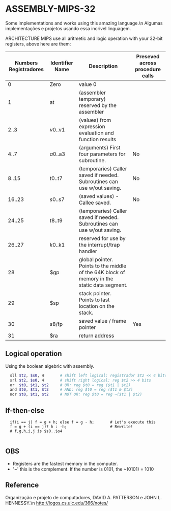 # ASSEMBLY-MIPS-32
Some implementations and works using this amazing language.\n
Algumas implementações e projetos usando essa incrivel linguagem.

ARCHITECTURE MIPS use all aritmetic and logic operation with your 32-bit registers, above here are them:


| Numbers Registradores| Identifier Name | Description | Preseved across procedure calls |
| --- | --- | --- | --- |
| 0 | Zero | value 0 | |
| 1 | at | (assembler temporary) reserved by the assembler | |
| 2..3 | $v0..$v1| (values) from expression evaluation and function results | |
| 4..7 | $a0..$a3 | (arguments) First four parameters for subroutine. | No |
| 8..15 | $t0..$t7|(temporaries) Caller saved if needed. Subroutines can use w/out saving. | No |
| 16..23 | $s0..$s7 | (saved values) - Callee saved. | No |
| 24..25 | $t8..$t9 | (temporaries) Caller saved if needed. Subroutines can use w/out saving. | |
| 26..27 | $k0..$k1 | reserved for use by the interrupt/trap handler | |
| 28 | $gp | global pointer. Points to the middle of the 64K block of memory in the static data segment.| |
| 29 | $sp | 	stack pointer. Points to last location on the stack.| |
| 30 | $s8/$fp | saved value / frame pointer | Yes |
| 31 | $ra | return address | |

## Logical operation
  Using the boolean algebric with assembly.
  ```bash
    sll $t2, $s0, 4       # shift left logical: registrador $t2 << 4 bits 
    srl $t2, $s0, 4       # shift right logical: reg $t2 >> 4 bits
    or  $t0, $t1, $t2     # OR: reg $t0 = reg ($t1 | $t2)
    and $t0, $t1, $t2     # AND: reg $t0 = reg ($t1 & $t2)
    nor $t0, $t1, $t2     # NOT OR: reg $t0 = reg ~($t1 | $t2)
  ```
## If-then-else

```
  if(i == j) f = g + h; else f = g - h;       # Let's execute this
  f = g + (i == j)? h : -h;                   # Rewrite!
  # f,g,h,i,j is $s0..$s4
  
```
## OBS
  - Registers are the fastest memory in the computer.
  - '~' this is the complement. If the number is 0101, the ~(0101) = 1010 
  
## Reference
  Organização e projeto de computadores, DAVID A. PATTERSON e JOHN L. HENNESSY.\n
  http://logos.cs.uic.edu/366/notes/
  

